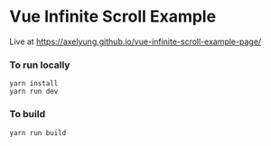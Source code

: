 # Vue Infinite Scroll Example 
Live at https://axelyung.github.io/vue-infinite-scroll-example-page/

### To run locally
```
yarn install
yarn run dev
```

### To build
```
yarn run build
```